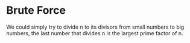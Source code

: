 # Brute Force 

We could simply try to divide n to its divisors from small numbers to big numbers, the last number that divides n is the largest prime factor of n. 
